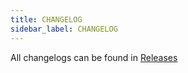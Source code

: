 ```yaml
---
title: CHANGELOG
sidebar_label: CHANGELOG
---
```

All changelogs can be found in [Releases](https://github.com/piotrwitek/utility-types/releases)


